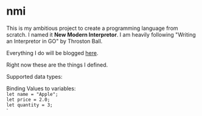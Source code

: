 # nmi

This is my ambitious project to create a programming language from scratch. I named it <b>New Modern Interpretor</b>. 
I am heavily following "Writing an Interpretor in GO" by Throston Ball.

Everything I do will be blogged [here](https://medium.com).

Right now these are the things I defined.

Supported data types:

Binding Values to variables:<br/>
`let name = "Apple";` <br/>
`let price = 2.0;`<br/>
`let quantity = 3;`<br/>
`




